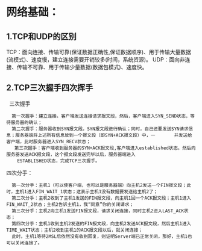 # 网络基础：
## 1.TCP和UDP的区别
TCP：面向连接、传输可靠(保证数据正确性,保证数据顺序)、用于传输大量数据(流模式)、速度慢，建立连接需要开销较多(时间，系统资源)。
UDP：面向非连接、传输不可靠、用于传输少量数据(数据包模式)、速度快。
## 2.TCP三次握手四次挥手
  
  三次握手
 
      第一次握手：建立连接。客户端发送连接请求报文段，然后，客户端进入SYN_SEND状态，等待服务器的确认；
      第二次握手：服务器收到SYN报文段。SYN报文段进行确认；同时，自己还要发送SYN请求信息；服务器端将上述所有信息放到一个报文段（即SYN+ACK报文段）中，一       并发送给客户端，此时服务器进入SYN_RECV状态；
       第三次握手：客户端收到服务器的SYN+ACK报文段,客户端进入established状态。然后向服务器发送ACK报文段，这个报文段发送完毕以后，服务器端进入    
        ESTABLISHED状态，完成TCP三次握手。

  四次分手：

      第一次分手：主机1（可以使客户端，也可以是服务器端）向主机2发送一个FIN报文段；此时，主机1进入FIN_WAIT_1状态；这表示主机1没有数据要发送给主机2了；
      第二次分手：主机2收到了主机1发送的FIN报文段，向主机1回一个ACK报文段；主机1进入FIN_WAIT_2状态；主机2告诉主机1，我“同意”你的关闭请求；
      第三次分手：主机2向主机1发送FIN报文段，请求关闭连接，同时主机2进入LAST_ACK状态；
      第四次分手：主机1收到主机2发送的FIN报文段，向主机2发送ACK报文段，然后主机1进入TIME_WAIT状态；主机2收到主机1的ACK报文段以后，就关闭连接；
      此时，主机1等待2MSL后依然没有收到回复，则证明Server端已正常关闭，那好，主机1也可以关闭连接了。
